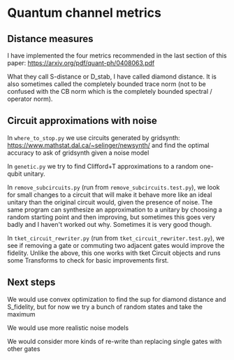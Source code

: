 # Quantum channel metrics

## Distance measures

I have implemented the four metrics recommended in the last section of this paper: https://arxiv.org/pdf/quant-ph/0408063.pdf

What they call S-distance or D_stab, I have called diamond distance.  It is also sometimes called the completely bounded trace norm (not to be confused with the CB norm which is the completely bounded spectral / operator norm).

## Circuit approximations with noise

In `where_to_stop.py` we use circuits generated by gridsynth: https://www.mathstat.dal.ca/~selinger/newsynth/ and find the optimal accuracy to ask of gridsynth given a noise model

In `genetic.py` we try to find Clifford+T approximations to a random one-qubit unitary.

In `remove_subcircuits.py` (run from `remove_subcircuits.test.py`), we look for small changes to a circuit that will make it behave more like an ideal unitary than the original circuit would, given the presence of noise.  The same program can synthesize an approximation to a unitary by choosing a random starting point and then improving, but sometimes this goes very badly and I haven't worked out why.  Sometimes it is very good though.

In `tket_circuit_rewriter.py` (run from `tket_circuit_rewriter.test.py`), we see if removing a gate or commuting two adjacent gates would improve the fidelity.  Unlike the above, this one works with tket Circuit objects and runs some Transforms to check for basic improvements first.

## Next steps

We would use convex optimization to find the sup for diamond distance and S_fidelity, but for now we try a bunch of random states and take the maximum

We would use more realistic noise models

We would consider more kinds of re-write than replacing single gates with other gates



